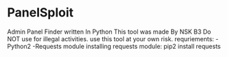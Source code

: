 # PanelSploit
Admin Panel Finder written In Python
This tool was made By NSK B3
Do NOT use for illegal activities. 
use this tool at your own risk. 
requriements:
-Python2
-Requests module
installing requests module:
pip2 install requests 
